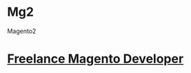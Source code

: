 # Mg2
Magento2
# [Freelance Magento Developer](https://www.phpfreelanceprogrammer.com/magento-programmer.html)
